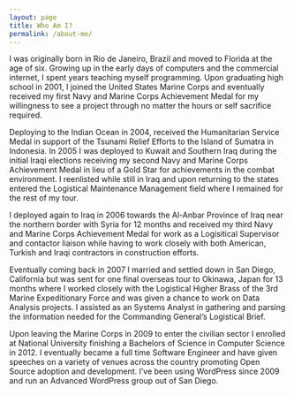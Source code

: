```yaml
---
layout: page
title: Who Am I?
permalink: /about-me/
---
```


I was originally born in Rio de Janeiro, Brazil and moved to Florida at the age of six. Growing up in the early days of computers and the commercial internet, I spent years teaching myself programming. Upon graduating high school in 2001, I joined the United States Marine Corps and eventually received my first Navy and Marine Corps Achievement Medal for my willingness to see a project through no matter the hours or self sacrifice required.

Deploying to the Indian Ocean in 2004, received the Humanitarian Service Medal in support of the Tsunami Relief Efforts to the Island of Sumatra in Indonesia. In 2005 I was deployed to Kuwait and Southern Iraq during the initial Iraqi elections receiving my second Navy and Marine Corps Achievement Medal in lieu of a Gold Star for achievements in the combat environment. I reenlisted while still in Iraq and upon returning to the states entered the Logistical Maintenance Management field where I remained for the rest of my tour.

I deployed again to Iraq in 2006 towards the Al-Anbar Province of Iraq near the northern border with Syria for 12 months and received my third Navy and Marine Corps Achievement Medal for work as a Logisitical Supervisor and contactor liaison while having to work closely with both American, Turkish and Iraqi contractors in construction efforts.

Eventually coming back in 2007 I married and settled down in San Diego, California but was sent for one final overseas tour to Okinawa, Japan for 13 months where I worked closely with the Logistical Higher Brass of the 3rd Marine Expeditionary Force and was given a chance to work on Data Analysis projects. I assisted as an Systems Analyst in gathering and parsing the  information needed for the Commanding General’s Logistical Brief.

Upon leaving the Marine Corps in 2009 to enter the civilian sector I enrolled at National University finishing a Bachelors of Science in Computer Science in 2012. I eventually became a full time Software Engineer and have given speeches on a variety of venues across the country promoting Open Source adoption and development. I’ve been using WordPress since 2009 and run an Advanced WordPress group out of San Diego.
